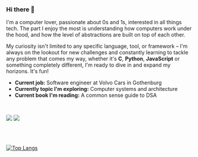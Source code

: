 ### Hi there 👋

I'm a computer lover, passionate about 0s and 1s, interested in all things tech. The part I enjoy the most is understanding how computers work under the hood, and how the level of abstractions are built on top of each other.

My curiosity isn't limited to any specific language, tool, or framework – I'm always on the lookout for new challenges and constantly learning to tackle any problem that comes my way, whether it's **C**, **Python**, **JavaScript** or something completely different, I'm ready to dive in and expand my horizons. It's fun!

- **Current job:** Software engineer at Volvo Cars in Gothenburg
- **Currently topic I'm exploring:** Computer systems and architecture
- **Current book I'm reading:** A common sense guide to DSA

<br>

[![](https://img.shields.io/badge/linkedin-%230077B5.svg?style=for-the-badge&logo=linkedin)](https://linkedin.com/in/elie-asmar-141626203/)
[![](https://img.shields.io/badge/twitter-%230077B5.svg?style=for-the-badge&logo=twitter)](https://twitter.com/elieasmar89)

<br>
<br>

[![Top Langs](https://github-readme-stats.vercel.app/api/top-langs/?username=easmar89&langs_count=9)](https://github.com/anuraghazra/github-readme-stats)
